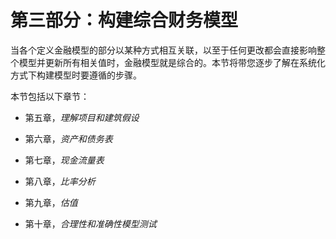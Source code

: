 # 第三部分：构建综合财务模型

当各个定义金融模型的部分以某种方式相互关联，以至于任何更改都会直接影响整个模型并更新所有相关值时，金融模型就是综合的。本节将带您逐步了解在系统化方式下构建模型时要遵循的步骤。

本节包括以下章节：

+   第五章，*理解项目和建筑假设*

+   第六章，*资产和债务表*

+   第七章，*现金流量表*

+   第八章，*比率分析*

+   第九章，*估值*

+   第十章，*合理性和准确性模型测试*
